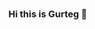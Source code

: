### Hi this is Gurteg 👋

<!--
**gurri/gurri** is a ✨ _special_ ✨ repository because its `README.md` (this file) appears on your GitHub profile.

- 🌱 I’m currently learning ...

MS Data Science at University at Buffalo, State University of New York


- 💬 Ask me about ...

- Getting Started with Data Science
- EDA
- Marketing Analytics
- Statistical Modelling and Data Mining
- Scraping web data using Selenium


- 📫 How to reach me: ...

gurtegsa@buffalo.edu
gurtegsawhney@gmail.com
https://www.linkedin.com/in/gurtegsawhney/


